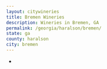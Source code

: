 ```yaml
---
layout: citywineries
title: Bremen Wineries
description: Wineries in Bremen, GA
permalink: /georgia/haralson/bremen/
state: ga
county: haralson
city: bremen
---
```

-
